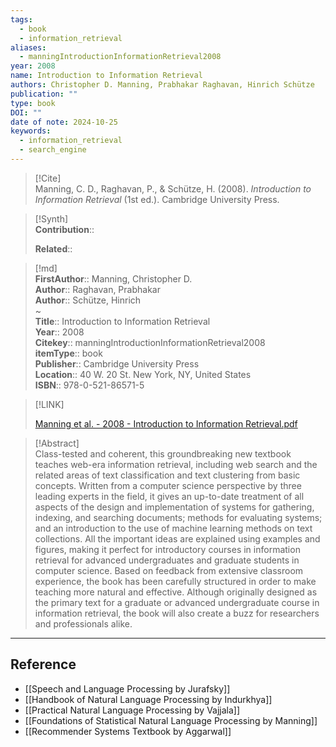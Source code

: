 ```yaml
---
tags:
  - book
  - information_retrieval
aliases:
  - manningIntroductionInformationRetrieval2008
year: 2008
name: Introduction to Information Retrieval
authors: Christopher D. Manning, Prabhakar Raghavan, Hinrich Schütze
publication: ""
type: book
DOI: ""
date of note: 2024-10-25
keywords:
  - information_retrieval
  - search_engine
---
```


> [!Cite]  
> Manning, C. D., Raghavan, P., & Schütze, H. (2008). _Introduction to Information Retrieval_ (1st ed.). Cambridge University Press.

>[!Synth]  
>**Contribution**::  
>  
>**Related**::   
>  
  
>[!md]  
> **FirstAuthor**:: Manning, Christopher D.  
> **Author**:: Raghavan, Prabhakar  
> **Author**:: Schütze, Hinrich  
~  
> **Title**:: Introduction to Information Retrieval  
> **Year**:: 2008  
> **Citekey**:: manningIntroductionInformationRetrieval2008  
> **itemType**:: book  
> **Publisher**:: Cambridge University Press  
> **Location**:: 40 W. 20 St. New York, NY, United States  
> **ISBN**:: 978-0-521-86571-5  

> [!LINK]  
> 
> [Manning et al. - 2008 - Introduction to Information Retrieval.pdf](file:///home/lukexie/Documents/Papers/storage/PGQ7I9KV/Manning%20et%20al.%20-%202008%20-%20Introduction%20to%20Information%20Retrieval.pdf) 
>  

> [!Abstract]  
> Class-tested and coherent, this groundbreaking new textbook teaches web-era information retrieval, including web search and the related areas of text classification and text clustering from basic concepts. Written from a computer science perspective by three leading experts in the field, it gives an up-to-date treatment of all aspects of the design and implementation of systems for gathering, indexing, and searching documents; methods for evaluating systems; and an introduction to the use of machine learning methods on text collections. All the important ideas are explained using examples and figures, making it perfect for introductory courses in information retrieval for advanced undergraduates and graduate students in computer science. Based on feedback from extensive classroom experience, the book has been carefully structured in order to make teaching more natural and effective. Although originally designed as the primary text for a graduate or advanced undergraduate course in information retrieval, the book will also create a buzz for researchers and professionals alike.  

-----
## Reference


- [[Speech and Language Processing by Jurafsky]]
- [[Handbook of Natural Language Processing by Indurkhya]]
- [[Practical Natural Language Processing by Vajjala]]
- [[Foundations of Statistical Natural Language Processing by Manning]]
- [[Recommender Systems Textbook by Aggarwal]]